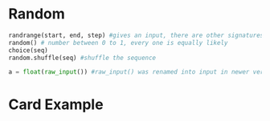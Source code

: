 # Random

```python
randrange(start, end, step) #gives an input, there are other signatures for this function
random() # number between 0 to 1, every one is equally likely
choice(seq)
random.shuffle(seq)	#shuffle the sequence
```

```python
a = float(raw_input()) #raw_input() was renamed into input in newer version of python
```

# Card Example



